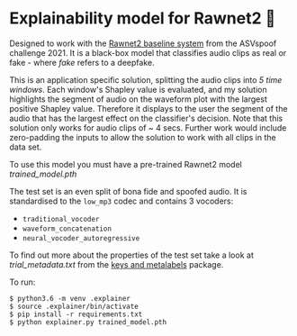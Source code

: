 # Explainability model for Rawnet2 :mag_right:

Designed to work with the [Rawnet2 baseline system](https://github.com/asvspoof-challenge/2021/tree/main/DF/Baseline-RawNet2)
from the ASVspoof challenge 2021. It is a black-box model that classifies audio 
clips as real or fake - where *fake* refers to a deepfake.

This is an application specific solution, splitting the audio clips into
*5 time windows*. Each window's Shapley value is evaluated, and my solution
highlights the segment of audio on the waveform plot with the largest positive
Shapley value. Therefore it displays to the user the segment of the audio that has the
largest effect on the classifier's decision. Note that this solution only works for
audio clips of ~ 4 secs. Further work would include zero-padding the inputs to
allow the solution to work with all clips in the data set.

To use this model you must have a pre-trained Rawnet2 model *trained_model.pth*

The test set is an even split of bona fide and spoofed audio. It is
standardised to the `low_mp3` codec and contains 3 vocoders:
- `traditional_vocoder`
- `waveform_concatenation`
- `neural_vocoder_autoregressive`

To find out more about the properties of the test set take a look at
*trial_metadata.txt* from the [keys and metalabels](https://www.asvspoof.org/asvspoof2021/DF-keys-full.tar.gz)
package.

To run:
```
$ python3.6 -m venv .explainer
$ source .explainer/bin/activate
$ pip install -r requirements.txt
$ python explainer.py trained_model.pth
```
